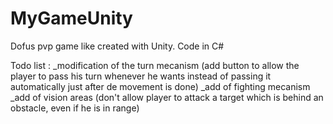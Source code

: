 MyGameUnity
===========

Dofus pvp game like created with Unity. Code in C#

Todo list :
_modification of the turn mecanism (add button to allow the player to pass his turn whenever he wants instead of passing it automatically just after de movement is done)
_add of fighting mecanism
_add of vision areas (don't allow player to attack a target which is behind an obstacle, even if he is in range)
